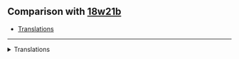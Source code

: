 ## Comparison with [18w21b](https://github.com/PixiGeko/Minecraft-generated-data/tree/18w21b)

- [Translations](#translations)

<hr/>
<details><summary>Translations</summary>
<details>
<summary>
Keys
</summary>

```diff
+ commands.gamemode.success.other: Set %s's game mode to %s
+ commands.gamemode.success.self: Set own game mode to %s
- entity.minecraft.cod_mob: Cod
+ entity.minecraft.cod: Cod
- entity.minecraft.salmon_mob: Salmon
+ entity.minecraft.salmon: Salmon
+ structure_block.invalid_structure_name: Invalid structure name '%s'
```

</details>
<details>
<summary>
Changes
</summary>

```
advancements.adventure.sniper_duel.description: Kill a Skeleton with an arrow from more than 50 meters away
```

</details>
</details>